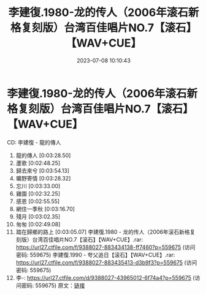 ﻿---
title: 李建復.1980-龙的传人（2006年滚石新格复刻版）台湾百佳唱片NO.7【滚石】【WAV+CUE】
date: 2023-07-08 10:10:43
categories: WAV车载音乐、镜像
tags: 华语中文
---
# 李建復.1980-龙的传人（2006年滚石新格复刻版）台湾百佳唱片NO.7【滚石】【WAV+CUE】

CD: 李建復 - 龍的傳人
01. 龍的傳人 [0:03:28.50]
02. 蘆歌 [0:02:48.25]
03. 歸去來兮 [0:03:54.13]
04. 曠野寄情 [0:03:28.32]
05. 忘川 [0:03:33.00]
06. 雞園 [0:02:32.25]
07. 感恩 [0:02:55.55]
08. 網住一季秋 [0:03:16.70]
09. 殘月 [0:03:02.35]
10. 匆匆 [0:02:49.08]
11. 踏在歸鄉的路上 [0:03:05.07]
李建復.1980 - 龙的传人（2006年滚石新格复刻版）台湾百佳唱片NO.7【滚石】【WAV+CUE】.rar:
https://url27.ctfile.com/f/9388027-883434138-ff7460?p=559675
(访问密码: 559675)
李建復.1990 - 夸父追日【滚石】【WAV+CUE】.rar: https://url27.ctfile.com/f/9388027-883435413-d3b9f3?p=559675
(访问密码: 559675)
05. 李-: https://url27.ctfile.com/d/9388027-43965012-6f74a4?p=559675
(访问密码: 559675)
原文：[链接](https://blog.sina.com.cn/s/blog_1647c7e76010312m9.html)